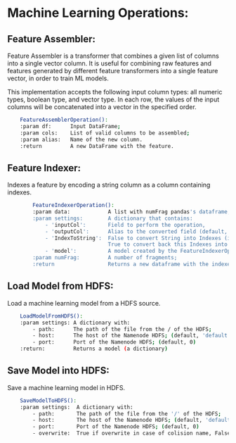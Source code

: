 # Machine Learning Operations:


## Feature Assembler:

Feature Assembler is a transformer that combines a given list of columns into a single vector column. It is useful for combining raw features and features generated by different feature transformers into a single feature vector, in order to train ML models.

This implementation accepts the following input column types: all numeric types, boolean type, and vector type. In each row, the values of the input columns will be concatenated into a vector in the specified order.

```bash
	FeatureAssemblerOperation():
    :param df:      Input DataFrame;
    :param cols:    List of valid columns to be assembled;
    :param alias:   Name of the new column.
    :return         A new DataFrame with the feature.
```


## Feature Indexer:

Indexes a feature by encoding a string column as a column containing indexes.

```bash
        FeatureIndexerOperation():
        :param data:            A list with numFrag pandas's dataframe;
        :param settings:        A dictionary that contains:
            - 'inputCol':       Field to perform the operation,
            - 'outputCol':      Alias to the converted field (default, add a suffix '_indexed');
            - 'IndexToString':  False to convert String into Indexes (integers), 
                                True to convert back this Indexes into the original Strings (if True, you need inform the 'model' too);
            - 'model':          A model created by the FeatureIndexerOperation;
        :param numFrag:         A number of fragments;
		:return                 Returns a new dataframe with the indexed field.

```

## Load Model from HDFS:

Load a machine learning model from a HDFS source.

```bash
    LoadModelFromHDFS():
    :param settings: A dictionary with:
        - path:      The path of the file from the / of the HDFS;
        - host:      The host of the Namenode HDFS; (default, 'default' ie, will use the core-site.xml)
        - port:      Port of the Namenode HDFS; (default, 0)
    :return:         Returns a model (a dictionary)
```


## Save Model into HDFS:

Save a machine learning model in HDFS.

```bash
    SaveModelToHDFS():
    :param settings:  A dictionary with:
        - path:       The path of the file from the '/' of the HDFS;
        - host:       The host of the Namenode HDFS; (default, 'default')
        - port:       Port of the Namenode HDFS; (default, 0)
        - overwrite:  True if overwrite in case of colision name, False to raise a error.
```

